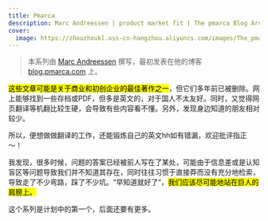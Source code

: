 ```yaml
---
title: Pmarca
description: Marc Andreessen | product market fit | The pmarca Blog Archives
cover:
  image: https://zhouzhoukl.oss-cn-hangzhou.aliyuncs.com/images/The_pmarca_Blog_Archives.png
---
```


> 本系列由 [Marc Andreessen](https://en.wikipedia.org/wiki/Marc_Andreessen) 撰写，最初发表在他的博客 [blog.pmarca.com](http://web.archive.org/web/20100615060031/http://blog.pmarca.com/) 上。

<mark>这些文章可能是关于商业和初创企业的最佳著作之一</mark>，但它们多年前已被删除。网上能够找到一些存档或PDF，但多是英文的，对于国人不太友好。同时，又觉得网页翻译等机翻比较生硬，会导致有些内容看不懂。另外，发现身边知道的朋友相对较少。

所以，便想做做翻译的工作，还能锻炼自己的英文hh如有错漏，欢迎批评指正～！

我发现，很多时候，问题的答案已经被前人写在了某处，可能由于信息差或是认知盲区等问题导致我们并不知道其存在，同时往往习惯于直接莽而没有充分地检索，导致走了不少弯路，踩了不少坑。“早知道就好了”，<mark>我们应该尽可能地站在巨人的肩膀上。</mark>

这个系列是计划中的第一个，后面还要有更多。

<!-- Cloudflare Web Analytics --><script defer src='https://static.cloudflareinsights.com/beacon.min.js' data-cf-beacon='{"token": "9f9569f9d5e2464e9f1a094c2bb65d66"}'></script><!-- End Cloudflare Web Analytics -->
